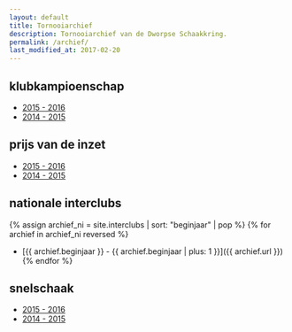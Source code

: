 ```yaml
---
layout: default
title: Tornooiarchief
description: Tornooiarchief van de Dworpse Schaakkring.
permalink: /archief/
last_modified_at: 2017-02-20
---
```

## klubkampioenschap

- [2015 - 2016](/archief/klubkampioenschap-1516/)
- [2014 - 2015](/archief/klubkampioenschap-1415/)

## prijs van de inzet

- [2015 - 2016](/archief/inzet-1516/)
- [2014 - 2015](/archief/inzet-1415/)

## nationale interclubs

{% assign archief_ni = site.interclubs | sort: "beginjaar" | pop %}
{% for archief in archief_ni reversed %}
- [{{ archief.beginjaar }} - {{ archief.beginjaar | plus: 1 }}]({{ archief.url }}){% endfor %}

## snelschaak

- [2015 - 2016](/archief/snelschaak-1516/)
- [2014 - 2015](/archief/snelschaak-1415/)
